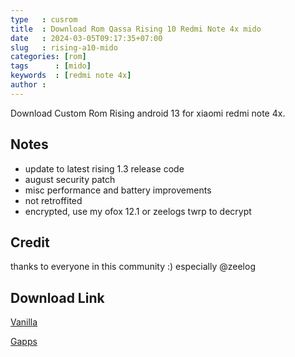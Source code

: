 ```yaml
---
type   : cusrom
title  : Download Rom Qassa Rising 10 Redmi Note 4x mido
date   : 2024-03-05T09:17:35+07:00
slug   : rising-a10-mido
categories: [rom]
tags      : [mido]
keywords  : [redmi note 4x]
author : 
---
```


Download Custom Rom Rising android 13 for xiaomi redmi note 4x.

## Notes
- update to latest rising 1.3 release code
- august security patch
- misc performance and battery improvements
- not retroffited
- encrypted, use my ofox 12.1 or zeelogs twrp to decrypt

## Credit
thanks to everyone in this community :) especially @zeelog

## Download Link
[Vanilla](https://drive.google.com/file/d/1QJWxW-IfY63obkwycjErt5fHYQp3Syww/view?usp=drivesdk)

[Gapps](https://drive.google.com/file/d/1UAwVVShYZsjYn1u2RDkPbZ5W0Nsy0qmI/view?usp=drivesdk)

